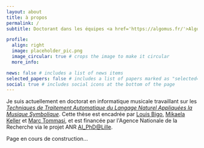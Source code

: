 ```yaml
---
layout: about
title: à propos
permalink: /
subtitle: Doctorant dans les équipes <a href='https://algomus.fr/'>Algomus</a> et <a href='https://team.inria.fr/magnet'>MAGNET</a> du laboratoire <a href='http://cristal.univ-lille.fr/'>CRIStAL</a> (Université de Lille).

profile:
  align: right
  image: placeholder_pic.png
  image_circular: true # crops the image to make it circular
  more_info:

news: false # includes a list of news items
selected_papers: false # includes a list of papers marked as "selected={true}"
social: true # includes social icons at the bottom of the page
---
```


Je suis actuellement en doctorat en informatique musicale travaillant sur les [_Techniques de Traitement Automatique du Langage Naturel Appliquées la Musique Symbolique_](https://theses.fr/s352037). Cette thèse est encadrée par [Louis Bigo](https://louisbigo.com/), [Mikaela Keller](https://www.cristal.univ-lille.fr/en/profil/kellerm/) et [Marc Tommasi](http://researchers.lille.inria.fr/tommasi/), et est financée par l'Agence Nationale de la Recherche via le projet ANR [AI_PhD@Lille](https://anr.fr/Projet-ANR-20-THIA-0014).

Page en cours de construction...
